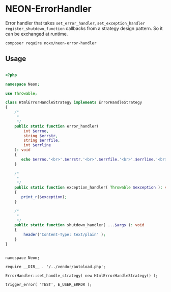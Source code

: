# NEON-ErrorHandler

Error handler that takes `set_error_handler`, `set_exception_handler` `register_shutdown_function` callbacks from a 
strategy design pattern. So it can be exchanged at runtime.

```
composer require noxx/neon-error-handler
```
## Usage

```php

<?php

namespace Neon;

use Throwable;

class HtmlErrorHandleStrategy implements ErrorHandleStrategy
{
    /*
     *
     */
    public static function error_handler(
        int $errno,
        string $errstr,
        string $errfile,
        int $errline
    ): void
    {
       echo $errno.'<br>'.$errstr.'<br>'.$errfile.'<br>'.$errline.'<br>';
    }

    /*
     *
     */
    public static function exception_handler( Throwable $exception ): void
    {
       print_r($exception);
    }

    /*
     *
     */
    public static function shutdown_handler( ...$args ): void
    {
        header('Content-Type: text/plain' );
    }
}

```


```

namespace Neon;

require __DIR__ . '/../vendor/autoload.php';

ErrorHandler::set_handle_strategy( new HtmlErrorHandleStrategy() );

trigger_error( 'TEST', E_USER_ERROR );

```